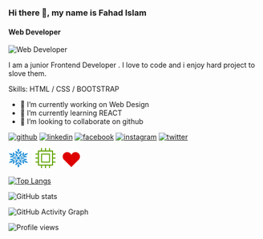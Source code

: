 ### Hi there 👋, my name is Fahad Islam
#### Web Developer
![Web Developer](https://twitter.com/srs_fahad/header_photo)

I am a junior Frontend Developer . I love to code and i enjoy hard project to slove them. 

Skills:   HTML / CSS / BOOTSTRAP 

- 🔭 I’m currently working on Web Design 
- 🌱 I’m currently learning REACT 
- 👯 I’m looking to collaborate on github 


[<img src='https://cdn.jsdelivr.net/npm/simple-icons@3.0.1/icons/github.svg' alt='github' height='40'>](https://github.com/Fahadcode2)  [<img src='https://cdn.jsdelivr.net/npm/simple-icons@3.0.1/icons/linkedin.svg' alt='linkedin' height='40'>](https://www.linkedin.com/in/fahadcode2/)  [<img src='https://cdn.jsdelivr.net/npm/simple-icons@3.0.1/icons/facebook.svg' alt='facebook' height='40'>](https://www.facebook.com/srssadafrhaman.khan)  [<img src='https://cdn.jsdelivr.net/npm/simple-icons@3.0.1/icons/instagram.svg' alt='instagram' height='40'>](https://www.instagram.com/srsfahad/)  [<img src='https://cdn.jsdelivr.net/npm/simple-icons@3.0.1/icons/twitter.svg' alt='twitter' height='40'>](https://twitter.com/srs_fahad)  

<a href='https://archiveprogram.github.com/'><img src='https://raw.githubusercontent.com/acervenky/animated-github-badges/master/assets/acbadge.gif' width='40' height='40'></a> <a href='https://docs.github.com/en/developers'><img src='https://raw.githubusercontent.com/acervenky/animated-github-badges/master/assets/devbadge.gif' width='40' height='40'></a> <a href='https://docs.github.com/en/github/supporting-the-open-source-community-with-github-sponsors'><img src='https://raw.githubusercontent.com/acervenky/animated-github-badges/master/assets/sponsorbadge.gif' width='35' height='35'></a> 

[![Top Langs](https://github-readme-stats.vercel.app/api/top-langs/?username=Fahadcode2)](https://github.com/anuraghazra/github-readme-stats)

![GitHub stats](https://github-readme-stats.vercel.app/api?username=Fahadcode2&show_icons=true)  

![GitHub Activity Graph](https://activity-graph.herokuapp.com/graph?username=Fahadcode2)  

![Profile views](https://gpvc.arturio.dev/Fahadcode2)  
